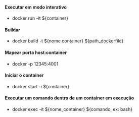 #### Executar em modo interativo
* docker run -it \$\{container}

#### Buildar
* docker build -t \$\{nome container} ${path_dockerfile}

#### Mapear porta host:container
* docker -p 12345:4001

#### Iniciar o container
* docker start -i \$\{container}

#### Executar um comando dentro de um container em execução
* docker exec -it \$\{nome_container} \$\{comando, ex: bash}
